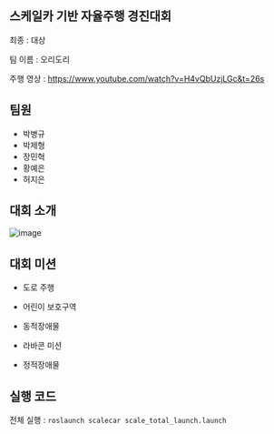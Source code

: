## 스케일카 기반 자율주행 경진대회

최종 : 대상

팀 이름 : 오리도리

주행 영상 : https://www.youtube.com/watch?v=H4vQbUzjLGc&t=26s

## 팀원 

- 박병규
- 박제형
- 장민혁
- 황예은
- 허지은

## 대회 소개

![image](https://user-images.githubusercontent.com/39543006/187234064-b618b98f-e34c-4679-bef9-94bcd93718cd.png)

## 대회 미션

- 도로 주행

- 어린이 보호구역 

- 동적장애물

- 라바콘 미션

- 정적장애물

## 실행 코드

전체 실행 : `roslaunch scalecar scale_total_launch.launch`




  
 
